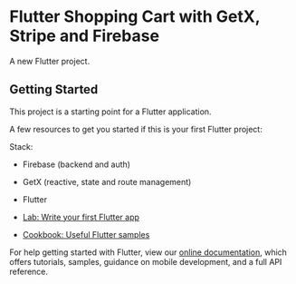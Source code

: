 # Flutter Shopping Cart with GetX, Stripe and Firebase

A new Flutter project.

## Getting Started

This project is a starting point for a Flutter application.

A few resources to get you started if this is your first Flutter project:

Stack:
- Firebase (backend and auth)
- GetX (reactive,  state  and route management)
- Flutter

- [Lab: Write your first Flutter app](https://flutter.dev/docs/get-started/codelab)
- [Cookbook: Useful Flutter samples](https://flutter.dev/docs/cookbook)

For help getting started with Flutter, view our
[online documentation](https://flutter.dev/docs), which offers tutorials,
samples, guidance on mobile development, and a full API reference.
